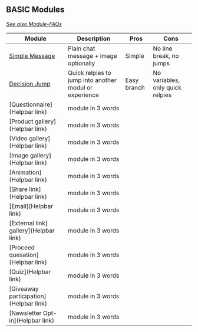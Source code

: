 ## BASIC Modules

*[See also Module-FAQs](/faq/modules.md)*

| Module                                   | Description                                                         | Pros       | Cons       |
| ---------------------------------------- | ------------------------------------------------------------------- | ---------- |----------- |
| [Simple Message](help/processes/process/subprocesses/message.md) | Plain chat message + image optionally       | Simple     | No line break, no jumps| 
| [Decision Jump](help/processes/process/subprocesses/jump_decision.md)  | Quick relpies to jump into another modul or experience | Easy branch | No variables, only quick relpies |
[Questionnaire](Helpbar link) | module in 3 words       |      | | 
[Product gallery](Helpbar link) | module in 3 words       |      | | 
[Video gallery](Helpbar link) | module in 3 words       |      | | 
[Image gallery](Helpbar link) | module in 3 words       |      | | 
[Animation](Helpbar link) | module in 3 words       |      | | 
[Share link](Helpbar link) | module in 3 words       |      | | 
[Email](Helpbar link) | module in 3 words       |      | | 
[External link] gallery](Helpbar link) | module in 3 words       |      | | 
[Proceed quesation](Helpbar link) | module in 3 words       |      | | 
[Quiz](Helpbar link) | module in 3 words       |      | | 
[Giveaway participation](Helpbar link) | module in 3 words       |      | | 
[Newsletter Opt-in](Helpbar link) | module in 3 words       |      | | 


